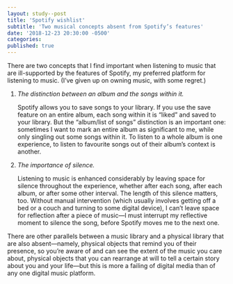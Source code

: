 ```yaml
---
layout: study--post
title: 'Spotify wishlist'
subtitle: 'Two musical concepts absent from Spotify’s features'
date: '2018-12-23 20:30:00 -0500'
categories:
published: true
---
```


There are two concepts that I find important when listening to music that are ill-supported by the features of Spotify, my preferred platform for listening to music. (I’ve given up on owning music, with some regret.)

1. _The distinction between an album and the songs within it._

	Spotify allows you to save songs to your library. If you use the save feature on an entire album, each song within it is “liked” and saved to your library. But the “album/list of songs” distinction is an important one: sometimes I want to mark an entire album as significant to me, while only singling out some songs within it. To listen to a whole album is one experience, to listen to favourite songs out of their album’s context is another.
	
2. _The importance of silence._

	Listening to music is enhanced considerably by leaving space for silence throughout the experience, whether after each song, after each album, or after some other interval. The length of this silence matters, too. Without manual intervention (which usually involves getting off a bed or a couch and turning to some digital device), I can’t leave space for reflection after a piece of music—I must interrupt my reflective moment to silence the song, before Spotify moves me to the next one.

There are other parallels between a music library and a physical library that are also absent—namely, physical objects that remind you of their presence, so you’re aware of and can see the extent of the music you care about, physical objects that you can rearrange at will to tell a certain story about you and your life—but this is more a failing of digital media than of any one digital music platform.